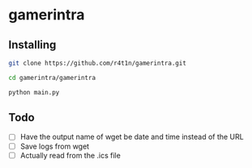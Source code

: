 # gamerintra

## Installing

```sh
git clone https://github.com/r4t1n/gamerintra.git
```

```sh
cd gamerintra/gamerintra
```

```sh
python main.py
```

## Todo

- [ ] Have the output name of wget be date and time instead of the URL
- [ ] Save logs from wget
- [ ] Actually read from the .ics file
